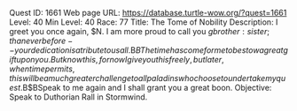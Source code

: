 Quest ID: 1661
Web page URL: https://database.turtle-wow.org/?quest=1661
Level: 40
Min Level: 40
Race: 77
Title: The Tome of Nobility
Description: I greet you once again, $N. I am more proud to call you $g brother:sister; than ever before--your dedication is a tribute to us all.$B$BThe time has come for me to bestow a great gift upon you. But know this, for now I give you this freely, but later, when time permits, this will be a much greater challenge to all paladins who choose to undertake my quest.$B$BSpeak to me again and I shall grant you a great boon.
Objective: Speak to Duthorian Rall in Stormwind.
